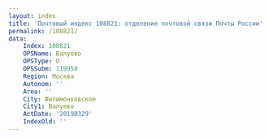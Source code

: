 ```yaml
---
layout: index
title: 'Почтовый индекс 108821: отделение почтовой связи Почты России'
permalink: /108821/
data:
    Index: 108821
    OPSName: Валуево
    OPSType: О
    OPSSubm: 119950
    Region: Москва
    Autonom: ''
    Area: ''
    City: Филимонковское
    City1: Валуево
    ActDate: '20190329'
    IndexOld: ''
---
```

